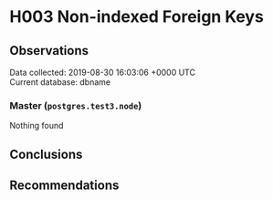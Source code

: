 # H003 Non-indexed Foreign Keys #

## Observations ##
Data collected: 2019-08-30 16:03:06 +0000 UTC  
Current database: dbname  


### Master (`postgres.test3.node`) ###



Nothing found



## Conclusions ##


## Recommendations ##

